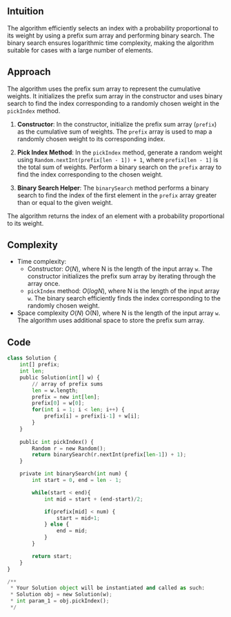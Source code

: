 ## Intuition

The algorithm efficiently selects an index with a probability proportional to its weight by using a prefix sum array and performing binary search. The binary search ensures logarithmic time complexity, making the algorithm suitable for cases with a large number of elements.

## Approach

The algorithm uses the prefix sum array to represent the cumulative weights. It initializes the prefix sum array in the constructor and uses binary search to find the index corresponding to a randomly chosen weight in the `pickIndex` method.

1. **Constructor**: In the constructor, initialize the prefix sum array (`prefix`) as the cumulative sum of weights. The `prefix` array is used to map a randomly chosen weight to its corresponding index.

2. **Pick Index Method**: In the `pickIndex` method, generate a random weight using `Random.nextInt(prefix[len - 1]) + 1`, where `prefix[len - 1]` is the total sum of weights. Perform a binary search on the `prefix` array to find the index corresponding to the chosen weight.

3. **Binary Search Helper**: The `binarySearch` method performs a binary search to find the index of the first element in the `prefix` array greater than or equal to the given weight.

The algorithm returns the index of an element with a probability proportional to its weight.

## Complexity
- Time complexity:
    - Constructor: $O(N)$, where N is the length of the input array `w`. The constructor initializes the prefix sum array by iterating through the array once.
    - `pickIndex` method: $O(log N)$, where N is the length of the input array `w`. The binary search efficiently finds the index corresponding to the randomly chosen weight.
- Space complexity $O(N)$
O(N), where N is the length of the input array `w`. The algorithm uses additional space to store the prefix sum array.

## Code
```python
class Solution {
    int[] prefix;
    int len;
    public Solution(int[] w) {
        // array of prefix sums
        len = w.length;
        prefix = new int[len];
        prefix[0] = w[0];
        for(int i = 1; i < len; i++) {
            prefix[i] = prefix[i-1] + w[i];
        }
    }
    
    public int pickIndex() {
        Random r = new Random();
        return binarySearch(r.nextInt(prefix[len-1]) + 1);
    }

    private int binarySearch(int num) {
        int start = 0, end = len - 1;

        while(start < end){
            int mid = start + (end-start)/2;

            if(prefix[mid] < num) {
                start = mid+1;
            } else {
                end = mid;
            }
        }

        return start;
    }
}

/**
 * Your Solution object will be instantiated and called as such:
 * Solution obj = new Solution(w);
 * int param_1 = obj.pickIndex();
 */
```